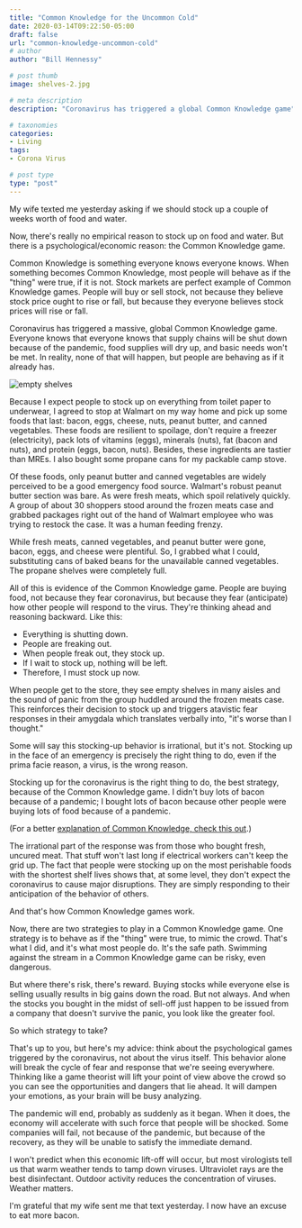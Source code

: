 ```yaml
---
title: "Common Knowledge for the Uncommon Cold"
date: 2020-03-14T09:22:50-05:00
draft: false
url: "common-knowledge-uncommon-cold"
# author
author: "Bill Hennessy"

# post thumb
image: shelves-2.jpg

# meta description
description: "Coronavirus has triggered a global Common Knowledge game"

# taxonomies
categories: 
- Living
tags:
- Corona Virus

# post type
type: "post"
---
```


My wife texted me yesterday asking if we should stock up a couple of weeks worth of food and water. 

Now, there's really no empirical reason to stock up on food and water. But there is a psychological/economic reason: the Common Knowledge game. 

Common Knowledge is something everyone knows everyone knows. When something becomes Common Knowledge, most people will behave as if the "thing" were true, if it is not. Stock markets are perfect example of Common Knowledge games. People will buy or sell stock, not because they believe stock price ought to rise or fall, but because they everyone believes stock prices will rise or fall. 

Coronavirus has triggered a massive, global Common Knowledge game. Everyone knows that everyone knows that supply chains will be shut down because of the pandemic, food supplies will dry up, and basic needs won't be met. In reality, none of that will happen, but people are behaving as if it already has. 

![empty shelves](/images/shelves-3.png)

Because I expect people to stock up on everything from toilet paper to underwear, I agreed to stop at Walmart on my way home and pick up some foods that last: bacon, eggs, cheese, nuts, peanut butter, and canned vegetables. These foods are resilient to spoilage, don't require a freezer (electricity), pack lots of vitamins (eggs), minerals (nuts), fat (bacon and nuts), and protein (eggs, bacon, nuts). Besides, these ingredients are tastier than MREs. I also bought some propane cans for my packable camp stove. 

Of these foods, only peanut butter and canned vegetables are widely perceived to be a good emergency food source. Walmart's robust peanut butter section was bare. As were fresh meats, which spoil relatively quickly. A group of about 30 shoppers stood around the frozen meats case and grabbed packages right out of the hand of Walmart employee who was trying to restock the case. It was a human feeding frenzy. 

While fresh meats, canned vegetables, and peanut butter were gone, bacon, eggs, and cheese were plentiful. So, I grabbed what I could, substituting cans of baked beans for the unavailable canned vegetables. The propane shelves were completely full. 

All of this is evidence of the Common Knowledge game. People are buying food, not because they fear coronavirus, but because they fear (anticipate) how other people will respond to the virus. They're thinking ahead and reasoning backward. Like this:

* Everything is shutting down.
* People are freaking out.
* When people freak out, they stock up. 
* If I wait to stock up, nothing will be left.
* Therefore, I must stock up now.

When people get to the store, they see empty shelves in many aisles and the sound of panic from the group huddled around the frozen meats case. This reinforces their decision to stock up and triggers atavistic fear responses in their amygdala which translates verbally into, "it's worse than I thought." 

Some will say this stocking-up behavior is irrational, but it's not. Stocking up in the face of an emergency is precisely the right thing to do, even if the prima facie reason, a virus, is the wrong reason. 

Stocking up for the coronavirus is the right thing to do, the best strategy, because of the Common Knowledge game. I didn't buy lots of bacon because of a pandemic; I bought lots of bacon because other people were buying lots of food because of a pandemic. 

(For a better [explanation of Common Knowledge, check this out](https://www.epsilontheory.com/when-does-the-story-break/).)

The irrational part of the response was from those who bought fresh, uncured meat. That stuff won't last long if electrical workers can't keep the grid up. The fact that people were stocking up on the most perishable foods with the shortest shelf lives shows that, at some level, they don't expect the coronavirus to cause major disruptions. They are simply responding to their anticipation of the behavior of others. 

And that's how Common Knowledge games work. 

Now, there are two strategies to play in a Common Knowledge game. One strategy is to behave as if the "thing" were true, to mimic the crowd. That's what I did, and it's what most people do. It's the safe path. Swimming against the stream in a Common Knowledge game can be risky, even dangerous. 

But where there's risk, there's reward. Buying stocks while everyone else is selling usually results in big gains down the road. But not always. And when the stocks you bought in the midst of sell-off just happen to be issued from a company that doesn't survive the panic, you look like the greater fool. 

So which strategy to take? 

That's up to you, but here's my advice: think about the psychological games triggered by the coronavirus, not about the virus itself. This behavior alone will break the cycle of fear and response that we're seeing everywhere. Thinking like a game theorist will lift your point of view above the crowd so you can see the opportunities and dangers that lie ahead. It will dampen your emotions, as your brain will be busy analyzing. 

The pandemic will end, probably as suddenly as it began. When it does, the economy will accelerate with such force that people will be shocked. Some companies will fail, not because of the pandemic, but because of the recovery, as they will be unable to satisfy the immediate demand. 

I won't predict when this economic lift-off will occur, but most virologists tell us that warm weather tends to tamp down viruses. Ultraviolet rays are the best disinfectant. Outdoor activity reduces the concentration of viruses. Weather matters.

I'm grateful that my wife sent me that text yesterday. I now have an excuse to eat more bacon. 
